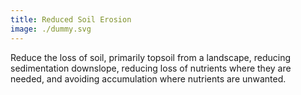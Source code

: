 ```yaml
---
title: Reduced Soil Erosion
image: ./dummy.svg
---
```


Reduce the loss of soil, primarily topsoil from a landscape, reducing sedimentation downslope, reducing loss of nutrients where they are needed, and avoiding accumulation where nutrients are unwanted.

